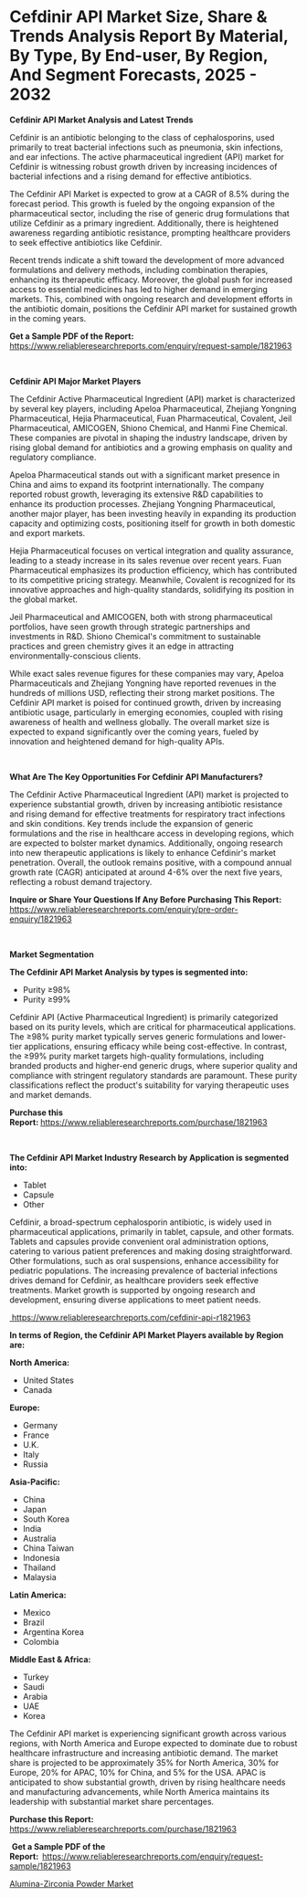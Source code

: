 <p><h1>Cefdinir API Market Size, Share & Trends Analysis Report By Material, By Type, By End-user, By Region, And Segment Forecasts, 2025 - 2032</h1></p><p><strong>Cefdinir API Market Analysis and Latest Trends</strong></p>
<p><p>Cefdinir is an antibiotic belonging to the class of cephalosporins, used primarily to treat bacterial infections such as pneumonia, skin infections, and ear infections. The active pharmaceutical ingredient (API) market for Cefdinir is witnessing robust growth driven by increasing incidences of bacterial infections and a rising demand for effective antibiotics.</p><p>The Cefdinir API Market is expected to grow at a CAGR of 8.5% during the forecast period. This growth is fueled by the ongoing expansion of the pharmaceutical sector, including the rise of generic drug formulations that utilize Cefdinir as a primary ingredient. Additionally, there is heightened awareness regarding antibiotic resistance, prompting healthcare providers to seek effective antibiotics like Cefdinir.</p><p>Recent trends indicate a shift toward the development of more advanced formulations and delivery methods, including combination therapies, enhancing its therapeutic efficacy. Moreover, the global push for increased access to essential medicines has led to higher demand in emerging markets. This, combined with ongoing research and development efforts in the antibiotic domain, positions the Cefdinir API market for sustained growth in the coming years.</p></p>
<p><strong>Get a Sample PDF of the Report:&nbsp;</strong> <a href="https://www.reliableresearchreports.com/enquiry/request-sample/1821963?utm_campaign=2652&utm_medium=2&utm_source=Github&utm_content=ia&utm_term=03042025&utm_id=cefdinir-api">https://www.reliableresearchreports.com/enquiry/request-sample/1821963</a></p>
<p>&nbsp;</p>
<p><strong>Cefdinir API Major Market Players</strong></p>
<p><p>The Cefdinir Active Pharmaceutical Ingredient (API) market is characterized by several key players, including Apeloa Pharmaceutical, Zhejiang Yongning Pharmaceutical, Hejia Pharmaceutical, Fuan Pharmaceutical, Covalent, Jeil Pharmaceutical, AMICOGEN, Shiono Chemical, and Hanmi Fine Chemical. These companies are pivotal in shaping the industry landscape, driven by rising global demand for antibiotics and a growing emphasis on quality and regulatory compliance.</p><p>Apeloa Pharmaceutical stands out with a significant market presence in China and aims to expand its footprint internationally. The company reported robust growth, leveraging its extensive R&D capabilities to enhance its production processes. Zhejiang Yongning Pharmaceutical, another major player, has been investing heavily in expanding its production capacity and optimizing costs, positioning itself for growth in both domestic and export markets.</p><p>Hejia Pharmaceutical focuses on vertical integration and quality assurance, leading to a steady increase in its sales revenue over recent years. Fuan Pharmaceutical emphasizes its production efficiency, which has contributed to its competitive pricing strategy. Meanwhile, Covalent is recognized for its innovative approaches and high-quality standards, solidifying its position in the global market.</p><p>Jeil Pharmaceutical and AMICOGEN, both with strong pharmaceutical portfolios, have seen growth through strategic partnerships and investments in R&D. Shiono Chemical's commitment to sustainable practices and green chemistry gives it an edge in attracting environmentally-conscious clients.</p><p>While exact sales revenue figures for these companies may vary, Apeloa Pharmaceuticals and Zhejiang Yongning have reported revenues in the hundreds of millions USD, reflecting their strong market positions. The Cefdinir API market is poised for continued growth, driven by increasing antibiotic usage, particularly in emerging economies, coupled with rising awareness of health and wellness globally. The overall market size is expected to expand significantly over the coming years, fueled by innovation and heightened demand for high-quality APIs.</p></p>
<p>&nbsp;</p>
<p><strong>What Are The Key Opportunities For Cefdinir API Manufacturers?</strong></p>
<p><p>The Cefdinir Active Pharmaceutical Ingredient (API) market is projected to experience substantial growth, driven by increasing antibiotic resistance and rising demand for effective treatments for respiratory tract infections and skin conditions. Key trends include the expansion of generic formulations and the rise in healthcare access in developing regions, which are expected to bolster market dynamics. Additionally, ongoing research into new therapeutic applications is likely to enhance Cefdinir's market penetration. Overall, the outlook remains positive, with a compound annual growth rate (CAGR) anticipated at around 4-6% over the next five years, reflecting a robust demand trajectory.</p></p>
<p><strong>Inquire or Share Your Questions If Any Before Purchasing This Report:</strong> <a href="https://www.reliableresearchreports.com/enquiry/pre-order-enquiry/1821963?utm_campaign=2652&utm_medium=2&utm_source=Github&utm_content=ia&utm_term=03042025&utm_id=cefdinir-api">https://www.reliableresearchreports.com/enquiry/pre-order-enquiry/1821963</a></p>
<p>&nbsp;</p>
<p><strong>Market Segmentation</strong></p>
<p><strong>The Cefdinir API Market Analysis by types is segmented into:</strong></p>
<p><ul><li>Purity ≥98%</li><li>Purity ≥99%</li></ul></p>
<p><p>Cefdinir API (Active Pharmaceutical Ingredient) is primarily categorized based on its purity levels, which are critical for pharmaceutical applications. The ≥98% purity market typically serves generic formulations and lower-tier applications, ensuring efficacy while being cost-effective. In contrast, the ≥99% purity market targets high-quality formulations, including branded products and higher-end generic drugs, where superior quality and compliance with stringent regulatory standards are paramount. These purity classifications reflect the product's suitability for varying therapeutic uses and market demands.</p></p>
<p><strong>Purchase this Report:&nbsp;</strong><a href="https://www.reliableresearchreports.com/purchase/1821963?utm_campaign=2652&utm_medium=2&utm_source=Github&utm_content=ia&utm_term=03042025&utm_id=cefdinir-api">https://www.reliableresearchreports.com/purchase/1821963</a></p>
<p>&nbsp;</p>
<p><strong>The Cefdinir API Market Industry Research by Application is segmented into:</strong></p>
<p><ul><li>Tablet</li><li>Capsule</li><li>Other</li></ul></p>
<p><p>Cefdinir, a broad-spectrum cephalosporin antibiotic, is widely used in pharmaceutical applications, primarily in tablet, capsule, and other formats. Tablets and capsules provide convenient oral administration options, catering to various patient preferences and making dosing straightforward. Other formulations, such as oral suspensions, enhance accessibility for pediatric populations. The increasing prevalence of bacterial infections drives demand for Cefdinir, as healthcare providers seek effective treatments. Market growth is supported by ongoing research and development, ensuring diverse applications to meet patient needs.</p></p>
<p><a href="https://www.reliableresearchreports.com/cefdinir-api-r1821963?utm_campaign=2652&utm_medium=2&utm_source=Github&utm_content=ia&utm_term=03042025&utm_id=cefdinir-api">&nbsp;https://www.reliableresearchreports.com/cefdinir-api-r1821963</a></p>
<p><strong>In terms of Region, the Cefdinir API Market Players available by Region are:</strong></p>
<p>
    <p> <strong> North America: </strong>
        <ul>
            <li>United States</li>
            <li>Canada</li>
        </ul>
        </p> 
    <p> <strong> Europe: </strong>
        <ul>
            <li>Germany</li>
            <li>France</li>
            <li>U.K.</li>
            <li>Italy</li>
            <li>Russia</li>
        </ul>
        </p> 
    <p> <strong> Asia-Pacific: </strong>
        <ul>
            <li>China</li>
            <li>Japan</li>
            <li>South Korea</li>
            <li>India</li>
            <li>Australia</li>
            <li>China Taiwan</li>
            <li>Indonesia</li>
            <li>Thailand</li>
            <li>Malaysia</li>
        </ul>
        </p> 
    <p> <strong> Latin America: </strong>
        <ul>
            <li>Mexico</li>
            <li>Brazil</li>
            <li>Argentina Korea</li>
            <li>Colombia</li>
        </ul>
        </p> 
    <p> <strong> Middle East & Africa: </strong>
        <ul>
            <li>Turkey</li>
            <li>Saudi</li>
            <li>Arabia</li>
            <li>UAE</li>
            <li>Korea</li>
        </ul>
    </p>
    </p>
<p><p>The Cefdinir API market is experiencing significant growth across various regions, with North America and Europe expected to dominate due to robust healthcare infrastructure and increasing antibiotic demand. The market share is projected to be approximately 35% for North America, 30% for Europe, 20% for APAC, 10% for China, and 5% for the USA. APAC is anticipated to show substantial growth, driven by rising healthcare needs and manufacturing advancements, while North America maintains its leadership with substantial market share percentages.</p></p>
<p><strong>Purchase this Report: </strong><a href="https://www.reliableresearchreports.com/purchase/1821963?utm_campaign=2652&utm_medium=2&utm_source=Github&utm_content=ia&utm_term=03042025&utm_id=cefdinir-api">https://www.reliableresearchreports.com/purchase/1821963</a></p>
<p>&nbsp;<strong>Get a Sample PDF of the Report:&nbsp;&nbsp;</strong><a href="https://www.reliableresearchreports.com/enquiry/request-sample/1821963?utm_campaign=2652&utm_medium=2&utm_source=Github&utm_content=ia&utm_term=03042025&utm_id=cefdinir-api">https://www.reliableresearchreports.com/enquiry/request-sample/1821963</a></p>
<p><strong></strong></p>
<p><p><a href="https://github.com/oliveroste6/Market-Research-Report-List-1/blob/main/alumina-zirconia-powder-market.md?utm_campaign=2652&utm_medium=2&utm_source=Github&utm_content=ia&utm_term=03042025&utm_id=cefdinir-api">Alumina-Zirconia Powder Market</a></p></p>